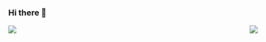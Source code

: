 ### Hi there 👋

<a>
<img align="left" src="https://github-readme-stats.vercel.app/api/top-langs/?username=anishs37&langs_count=5&theme=algolia">
<img align="right" src="https://github-readme-stats.vercel.app/api?username=anishs37&theme=algolia">
</a>
